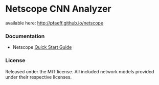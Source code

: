 # Netscope CNN Analyzer

available here: http://pfaeff.github.io/netscope 

### Documentation
- Netscope [Quick Start Guide](http://pfaeff.github.io/netscope/quickstart.html)

### License

Released under the MIT license.
All included network models provided under their respective licenses.
